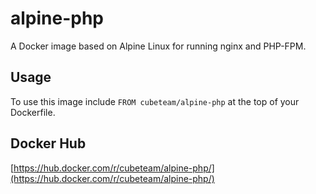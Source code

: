 # alpine-php

A Docker image based on Alpine Linux for running nginx and PHP-FPM.

## Usage

To use this image include `FROM cubeteam/alpine-php` at the top of your Dockerfile.

## Docker Hub

[https://hub.docker.com/r/cubeteam/alpine-php/](https://hub.docker.com/r/cubeteam/alpine-php/)
